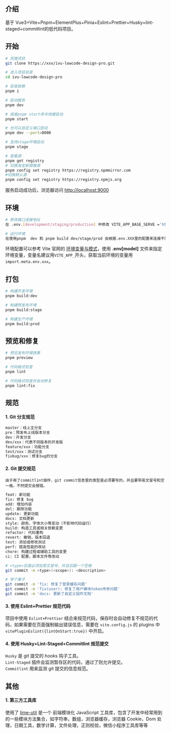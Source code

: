 ## 介绍

基于 Vue3+Vite+Pnpm+ElementPlus+Pinia+Eslint+Prettier+Husky+lint-staged+commitlint的低代码项目。

## 开始

```bash
# 克隆项目
git clone https://xxx/ivu-lowcode-design-pro.git

# 进入项目目录
cd ivu-lowcode-design-pro

# 安装依赖
pnpm i

# 启动服务
pnpm dev

# 或者pnpm start命令快捷启动
pnpm start

# 也可以自定义端口启动
pnpm dev --port=8000

# 支持stage环境启动
pnpm stage
```

```bash
# 查看源
pnpm get registry
# 切换淘宝新镜像源
pnpm config set registry https://registry.npmmirror.com
#切换默认源
pnpm config set registry https://registry.npmjs.org
```

服务启动成功后，浏览器访问 [http://localhost:9000](http://localhost:9000)

## 环境

```bash
# 修改接口连接地址
在 .env.[development/staging/production] 中修改 VITE_APP_BASE_SERVE ='http://接口地址'

# 运行环境
在使用pnpm  dev 和 pnpm build dev/stage/prod 会根据.env.XXX里的配置来连接不同环境的接口地址
```

环境配置可以参考 Vite 官网的 [环境变量与模式](https://cn.vitejs.dev/guide/env-and-mode.html#env-files)，使用 **.env[model]** 文件来指定环境变量，变量名建议用`VITE_APP_`开头，获取当前环境的变量用 `import.meta.env.xxx`。

## 打包

```bash
# 构建开发环境
pnpm build:dev

# 构建预发布环境
pnpm build:stage

# 构建生产环境
pnpm build:prod
```

## 预览和修复

```bash
# 预览发布环境效果
pnpm preview

# 代码格式检查
pnpm lint

# 代码格式检查并自动修复
pnpm lint:fix
```

## 规范

#### 1. Git 分支规范

```bash
master：线上主分支
pre：预发布上线版本分支
dev：开发分支
dev/xxx：代表不同版本的开发版
feature/xxx：功能分支
test/xxx：测试分支
fixbug/xxx：修复bug的分支
```

#### 2. Git 提交规范

`由于用了commitlint插件，git commit信息里的类型是必须要写的，并且要带英文冒号和空一格，不然提交会报错。`

```bash
feat: 新功能
fix: 修复 bug
add: 增加内容
del: 删除功能
update: 更新功能
docs: 文档更新
style: 颜色、字体大小等变动（不影响代码运行）
build: 构造工具或相关依赖变更
refactor: 代码重构
revert: 撤销，版本回退
test: 添加或修改测试
perf: 提高性能的改动
chore: 构建过程或辅助工具的变更
ci: CI 配置，脚本文件等改动
```

```bash
# <type>后面必须加英文冒号，并且后跟一个空格
git commit -m <type>(<scope>): <description>

# 举个栗子
git commit -m 'fix: 修复了登录缓存问题'
git commit -m 'fix(user): 修复了用户模块token传参问题'
git commit -m 'docs: 更新了自定义组件文档'
```

#### 3. 使用 Eslint+Prettier 规范代码

项目中使用 `Eslint+Prettier` 结合来规范代码，保存时会自动修复不规范的代码，如果需要在页面强制输出错误信息，需要在 `vite.config.js` 的 plugins 中`vitePluginEslint({lintOnStart:true})` 中开启。

#### 4. 使用 Husky+Lint-Staged+Commitlint 规范提交

`Husky` 是 git 提交的 hooks 钩子工具。  
`Lint-Staged` 插件会监测暂存区的代码，通过了则允许提交。  
`Commitlint` 用来监测 git 提交的信息规范。

## 其他

#### 1. 第三方工具库

使用了 [lime-util](https://github.com/qq575792372/lime-util) 是一个 前端模块化 JavaScript 工具库，包含了开发中经常用到的一些模块方法集合，如字符串，数组，浏览器缓存，浏览器 Cookie，Dom 处理，日期工具，数学计算，文件处理，正则校验，微信小程序工具库等等
